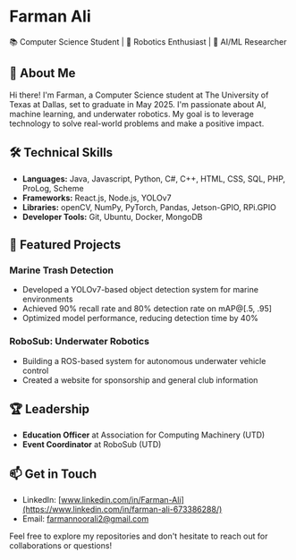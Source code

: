 # Farman Ali

📚 Computer Science Student | 🤖 Robotics Enthusiast | 🧠 AI/ML Researcher

## 👋 About Me

Hi there! I'm Farman, a Computer Science student at The University of Texas at Dallas, set to graduate in May 2025. I'm passionate about AI, machine learning, and underwater robotics. My goal is to leverage technology to solve real-world problems and make a positive impact.

## 🛠 Technical Skills

- **Languages:** Java, Javascript, Python, C#, C++, HTML, CSS, SQL, PHP, ProLog, Scheme
- **Frameworks:** React.js, Node.js, YOLOv7
- **Libraries:** openCV, NumPy, PyTorch, Pandas, Jetson-GPIO, RPi.GPIO
- **Developer Tools:** Git, Ubuntu, Docker, MongoDB

## 🚀 Featured Projects

### Marine Trash Detection
- Developed a YOLOv7-based object detection system for marine environments
- Achieved 90% recall rate and 80% detection rate on mAP@[.5, .95]
- Optimized model performance, reducing detection time by 40%

### RoboSub: Underwater Robotics
- Building a ROS-based system for autonomous underwater vehicle control
- Created a website for sponsorship and general club information

## 🏆 Leadership

- **Education Officer** at Association for Computing Machinery (UTD)
- **Event Coordinator** at RoboSub (UTD)

## 📫 Get in Touch

- LinkedIn: [www.linkedin.com/in/Farman-Ali](https://www.linkedin.com/in/farman-ali-673386288/)
- Email: farmannoorali2@gmail.com

Feel free to explore my repositories and don't hesitate to reach out for collaborations or questions!
